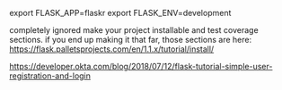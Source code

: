 export FLASK_APP=flaskr
export FLASK_ENV=development

completely ignored make your project installable and test coverage sections. if you end up making it that far, those sections are here:
https://flask.palletsprojects.com/en/1.1.x/tutorial/install/

https://developer.okta.com/blog/2018/07/12/flask-tutorial-simple-user-registration-and-login